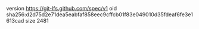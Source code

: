version https://git-lfs.github.com/spec/v1
oid sha256:d2d75d2e71dea5eabfaf858eec9cffcb01f83e049010d35fdeaf6fe3e1613cad
size 2481
